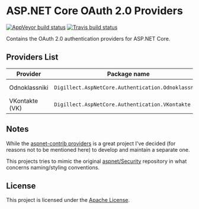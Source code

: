 # ASP.NET Core OAuth 2.0 Providers

[![AppVeyor build status](https://img.shields.io/appveyor/ci/Digillect/AspNetCoreOAuthProviders/dev.svg?label=AppVeyor)](https://ci.appveyor.com/project/Digillect/aspnetcoreoauthproviders) [![Travis build status](https://img.shields.io/travis/Digillect/AspNetCoreOAuthProviders/dev.svg?label=Travis+CI)](https://travis-ci.org/Digillect/AspNetCoreOAuthProviders)

Contains the OAuth 2.0 authentication providers for ASP.NET Core.

## Providers List

Provider       | Package name                                        | NuGet
-------------- |-----------------------------------------------------|-----------------------------
Odnoklassniki  | `Digillect.AspNetCore.Authentication.Odnoklassniki` | [![NuGet](https://img.shields.io/nuget/v/Digillect.AspNetCore.Authentication.Odnoklassniki.svg)](https://www.nuget.org/packages/Digillect.AspNetCore.Authentication.Odnoklassniki)
VKontakte (VK) | `Digillect.AspNetCore.Authentication.VKontakte`     | [![NuGet](https://img.shields.io/nuget/v/Digillect.AspNetCore.Authentication.VKontakte.svg)](https://www.nuget.org/packages/Digillect.AspNetCore.Authentication.VKontakte)

## Notes

While the [aspnet-contrib providers](https://github.com/aspnet-contrib/AspNet.Security.OAuth.Providers) is a great project I've decided (for reasons not to be mentioned here) to develop and maintain a separate one.

This projects tries to mimic the original [aspnet/Security](https://github.com/aspnet/Security) repository in what concerns naming/styling conventions.

## License

This project is licensed under the [Apache License](http://www.apache.org/licenses/LICENSE-2.0).

